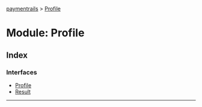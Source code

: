 [paymentrails](../README.md) > [Profile](../modules/profile.md)



# Module: Profile

## Index

### Interfaces

* [Profile](../interfaces/profile.profile-1.md)
* [Result](../interfaces/profile.result.md)



---
